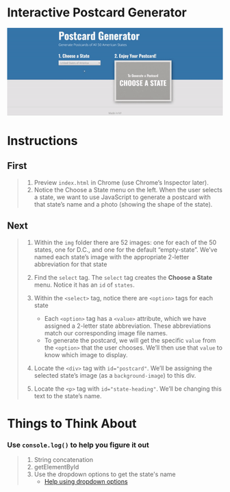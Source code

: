 # Interactive Postcard Generator
![Example](assets/Postcard.gif)

# Instructions  

## First
> 1. Preview `index.html` in Chrome (use Chrome’s Inspector later).
> 2. Notice the Choose a State menu on the left. When the user selects a state, we want to use JavaScript to generate a postcard with that state’s name and a photo (showing the shape of the state).

## Next
> 1. Within the `img` folder there are 52 images: one for each of the 50 states, one for D.C., and one for the default “empty-state”. We’ve named each state’s image with the appropriate 2-letter abbreviation for that state
> 
> 2. Find the `select` tag. The `select` tag creates the **Choose a State** menu. Notice it has an `id` of `states`.
> 
> 3. Within the `<select>` tag, notice there are `<option>` tags for each state
> 
>	 - Each `<option>` tag has a `<value>` attribute, which we have assigned a 2-letter state abbreviation. These abbreviations match our corresponding image file names.
>	 - To generate the postcard, we will get the specific `value` from the `<option>` that the user chooses. We’ll then use that `value` to know which image to display.
>
> 4. Locate the `<div>` tag with `id="postcard"`. We’ll be assigning the selected state’s image (as a `background-image`) to this div.
>
> 5. Locate the `<p>` tag with `id="state-heading"`. We’ll be changing this text to the state’s name.


# Things to Think About
### Use `console.log()` to help you figure it out
> 1. String concatenation
> 2. getElementById
> 3. Use the dropdown options to get the state's name
>	 - [Help using dropdown options](https://www.w3schools.com/jsref/coll_select_options.asp)